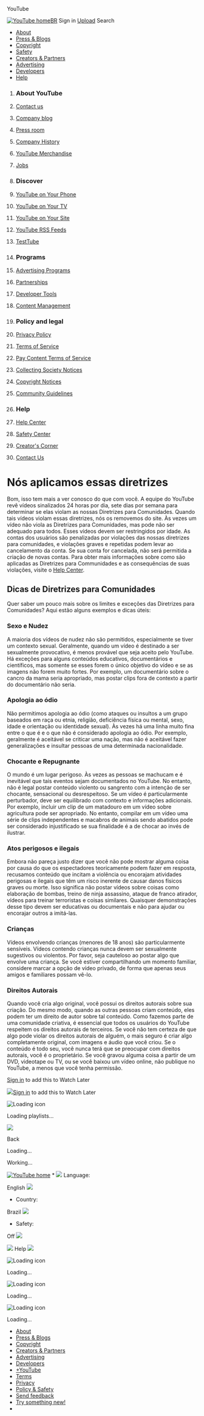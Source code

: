 




YouTube  


 


 









 [![YouTube home](http://s.ytimg.com/yts/img/pixel-vfl3z5WfW.gif)BR](/ "YouTube home")
Sign in [Upload](//www.youtube.com/upload) Search 

* [About](//www.youtube.com/yt/about/)
* [Press & Blogs](//www.youtube.com/yt/press/)
* [Copyright](//www.youtube.com/yt/copyright/)
* [Safety](//www.youtube.com/yt/policyandsafety/)
* [Creators & Partners](//www.youtube.com/yt/creators/)
* [Advertising](//www.youtube.com/yt/advertise/)
* [Developers](//www.youtube.com/yt/dev/)
* [Help](//support.google.com/youtube/?hl=en-US)








1. ### About YouTube
1. [Contact us](/t/contact_us)
2. [Company blog](http://youtube-global.blogspot.com/)
3. [Press room](//www.youtube.com/yt/press/)
4. [Company History](//www.youtube.com/yt/about/)
5. [YouTube Merchandise](http://www.googlestore.com/You+Tube/)
6. [Jobs](//www.youtube.com/yt/jobs/)

3. ### Discover
1. [YouTube on Your Phone](//www.youtube.com/yt/devices/)
2. [YouTube on Your TV](//www.youtube.com/yt/devices/)
3. [YouTube on Your Site](//www.youtube.com/yt/dev/)
4. [YouTube RSS Feeds](/t/rss_feeds)
5. [TestTube](/testtube)

5. ### Programs
1. [Advertising Programs](//www.youtube.com/yt/advertise/)
2. [Partnerships](/partners)
3. [Developer Tools](//www.youtube.com/yt/dev/)
4. [Content Management](/t/content_management)

7. ### Policy and legal
1. [Privacy Policy](http://www.google.com/intl/en/policies/privacy/)
2. [Terms of Service](/t/terms)
3. [Pay Content Terms of Service](/t/terms_paycontent)
4. [Collecting Society Notices](/t/policy_cns)
5. [Copyright Notices](/t/copyright_notice)
6. [Community Guidelines](/t/community_guidelines)

9. ### Help
1. [Help Center](//support.google.com/youtube/?hl=en-US)
2. [Safety Center](//support.google.com/youtube/?hl=en-US)
3. [Creator's Corner](/t/creators_corner)
4. [Contact Us](/t/contact_us)




# Nós aplicamos essas diretrizes


Bom, isso tem mais a ver conosco do que com você. A equipe do YouTube revê vídeos sinalizados 24 horas por dia, sete dias por semana para determinar se elas violam as nossas Diretrizes para Comunidades. Quando tais vídeos violam essas diretrizes, nós os removemos do site. Às vezes um vídeo não viola as Diretrizes para Comunidades, mas pode não ser adequado para todos. Esses vídeos devem ser restringidos por idade. As contas dos usuários são penalizadas por violações das nossas diretrizes para comunidades, e violações graves e repetidas podem levar ao cancelamento da conta. Se sua conta for cancelada, não será permitida a criação de novas contas. Para obter mais informações sobre como são aplicadas as Diretrizes para Communidades e as consequências de suas violações, visite o [Help Center](//support.google.com/youtube/bin/answer.py?answer=92486&hl=en-US).


## Dicas de Diretrizes para Comunidades


Quer saber um pouco mais sobre os limites e exceções das Diretrizes para Comunidades? Aqui estão alguns exemplos e dicas úteis:


### Sexo e Nudez


A maioria dos vídeos de nudez não são permitidos, especialmente se tiver um contexto sexual. Geralmente, quando um vídeo é destinado a ser sexualmente provocativo, é menos provável que seja aceito pelo YouTube. Há exceções para alguns conteúdos educativos, documentários e científicos, mas somente se esses forem o único objetivo do vídeo e se as imagens não forem muito fortes. Por exemplo, um documentário sobre o cancro da mama seria apropriado, mas postar clips fora de contexto a partir do documentário não seria.


### Apologia ao ódio


Não permitimos apologia ao ódio (como ataques ou insultos a um grupo baseados em raça ou etnia, religião, deficiência física ou mental, sexo, idade e orientação ou identidade sexual). Às vezes há uma linha muito fina entre o que é e o que não é considerado apologia ao ódio. Por exemplo, geralmente é aceitável se criticar uma nação, mas não é aceitável fazer generalizações e insultar pessoas de uma determinada nacionalidade.


### Chocante e Repugnante


O mundo é um lugar perigoso. Às vezes as pessoas se machucam e é inevitável que tais eventos sejam documentados no YouTube. No entanto, não é legal postar conteúdo violento ou sangrento com a intenção de ser chocante, sensacional ou desrespeitoso. Se um vídeo é particularmente perturbador, deve ser equilibrado com contexto e informações adicionais. Por exemplo, incluir um clip de um matadouro em um vídeo sobre agricultura pode ser apropriado. No entanto, compilar em um vídeo uma série de clips independentes e macabros de animais sendo abatidos pode ser considerado injustificado se sua finalidade é a de chocar ao invés de ilustrar.


### Atos perigosos e ilegais


Embora não pareça justo dizer que você não pode mostrar alguma coisa por causa do que os espectadores teoricamente podem fazer em resposta, recusamos conteúdo que incitam a violência ou encorajam atividades perigosas e ilegais que têm um risco inerente de causar danos físicos graves ou morte. Isso significa não postar vídeos sobre coisas como elaboração de bombas, treino de ninja assassino, ataque de franco atirador, vídeos para treinar terroristas e coisas similares. Quaisquer demonstrações desse tipo devem ser educativas ou documentais e não para ajudar ou encorajar outros a imitá-las.


### Crianças


Vídeos envolvendo crianças (menores de 18 anos) são particularmente sensíveis. Vídeos contendo crianças nunca devem ser sexualmente sugestivos ou violentos. Por favor, seja cauteloso ao postar algo que envolve uma criança. Se você estiver compartilhando um momento familiar, considere marcar a opção de vídeo privado, de forma que apenas seus amigos e familiares possam vê-lo.


### Direitos Autorais


Quando você cria algo original, você possui os direitos autorais sobre sua criação. Do mesmo modo, quando as outras pessoas criam conteúdo, eles podem ter um direito de autor sobre tal conteúdo. Como fazemos parte de uma comunidade criativa, é essencial que todos os usuários do YouTube respeitem os direitos autorais de terceiros. Se você não tem certeza de que algo pode violar os direitos autorais de alguém, o mais seguro é criar algo completamente original, com imagens e áudio que você criou. Se o conteúdo é todo seu, você nunca terá que se preocupar com direitos autorais, você é o proprietário. Se você gravou alguma coisa a partir de um DVD, videotape ou TV, ou se você baixou um vídeo online, não publique no YouTube, a menos que você tenha permissão.







[Sign in](https://accounts.google.com/ServiceLogin?uilel=3&hl=en&passive=true&continue=http%3A%2F%2Fwww.youtube.com%2Fsignin%3Faction_handle_signin%3Dtrue%26app%3Ddesktop%26feature%3Dplaylist%26hl%3Den%26next%3D%252Ft%252Fcommunity_guidelines&service=youtube) to add this to Watch Later

 




![](http://s.ytimg.com/yts/img/pixel-vfl3z5WfW.gif)[Sign in](https://accounts.google.com/ServiceLogin?uilel=3&hl=en&passive=true&continue=http%3A%2F%2Fwww.youtube.com%2Fsignin%3Faction_handle_signin%3Dtrue%26app%3Ddesktop%26feature%3Dplaylist%26hl%3Den%26next%3D%252Ft%252Fcommunity_guidelines&service=youtube) to add this to Watch Later
 




![Loading icon](http://s.ytimg.com/yts/img/pixel-vfl3z5WfW.gif)

 Loading playlists...
 







![](http://s.ytimg.com/yts/img/pixel-vfl3z5WfW.gif)

Back











Loading...











Working...









[![YouTube home](http://s.ytimg.com/yts/img/pixel-vfl3z5WfW.gif)](/ "YouTube home") * ![](http://s.ytimg.com/yts/img/pixel-vfl3z5WfW.gif) 
Language:
 
 English
 ![](http://s.ytimg.com/yts/img/pixel-vfl3z5WfW.gif)
* Country:
 
 Brazil
 ![](http://s.ytimg.com/yts/img/pixel-vfl3z5WfW.gif)
* Safety:
 
Off
 ![](http://s.ytimg.com/yts/img/pixel-vfl3z5WfW.gif)


 ![](http://s.ytimg.com/yts/img/pixel-vfl3z5WfW.gif)
Help
![](http://s.ytimg.com/yts/img/pixel-vfl3z5WfW.gif)



![Loading icon](http://s.ytimg.com/yts/img/pixel-vfl3z5WfW.gif)

Loading...
 






![Loading icon](http://s.ytimg.com/yts/img/pixel-vfl3z5WfW.gif)

Loading...
 






![Loading icon](http://s.ytimg.com/yts/img/pixel-vfl3z5WfW.gif)

Loading...
 




* [About](//www.youtube.com/yt/about/)
* [Press & Blogs](//www.youtube.com/yt/press/)
* [Copyright](//www.youtube.com/yt/copyright/)
* [Creators & Partners](//www.youtube.com/yt/creators/)
* [Advertising](//www.youtube.com/yt/advertise/)
* [Developers](//www.youtube.com/yt/dev/)
* [+YouTube](https://plus.google.com/+youtube)
* [Terms](/t/terms)
* [Privacy](http://www.google.com/intl/en/policies/privacy/)
* [Policy & Safety](//www.youtube.com/yt/policyandsafety/)
* [Send feedback](//www.google.com/tools/feedback/intl/en/error.html)
* [Try something new!](/testtube)
* 







